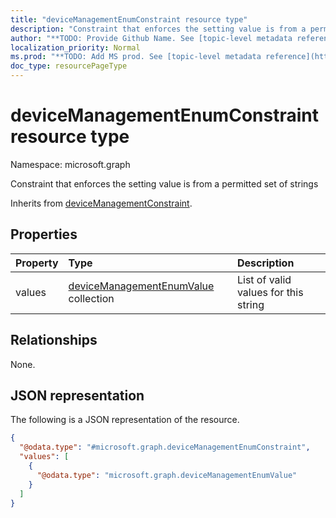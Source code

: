 ```yaml
---
title: "deviceManagementEnumConstraint resource type"
description: "Constraint that enforces the setting value is from a permitted set of strings"
author: "**TODO: Provide Github Name. See [topic-level metadata reference](https://msgo.azurewebsites.net/add/document/guidelines/metadata.html#topic-level-metadata)**"
localization_priority: Normal
ms.prod: "**TODO: Add MS prod. See [topic-level metadata reference](https://msgo.azurewebsites.net/add/document/guidelines/metadata.html#topic-level-metadata)**"
doc_type: resourcePageType
---
```


# deviceManagementEnumConstraint resource type

Namespace: microsoft.graph



Constraint that enforces the setting value is from a permitted set of strings


Inherits from [deviceManagementConstraint](../resources/devicemanagementconstraint.md).

## Properties
|Property|Type|Description|
|:---|:---|:---|
|values|[deviceManagementEnumValue](../resources/devicemanagementenumvalue.md) collection|List of valid values for this string|

## Relationships
None.

## JSON representation
The following is a JSON representation of the resource.
<!-- {
  "blockType": "resource",
  "@odata.type": "microsoft.graph.deviceManagementEnumConstraint"
}
-->
``` json
{
  "@odata.type": "#microsoft.graph.deviceManagementEnumConstraint",
  "values": [
    {
      "@odata.type": "microsoft.graph.deviceManagementEnumValue"
    }
  ]
}
```

